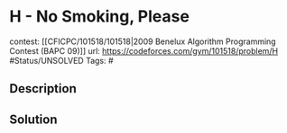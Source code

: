 # H - No Smoking, Please

contest: [[CFICPC/101518/101518|2009 Benelux Algorithm Programming Contest (BAPC 09)]]
url: https://codeforces.com/gym/101518/problem/H
#Status/UNSOLVED
Tags: #

## Description

## Solution

